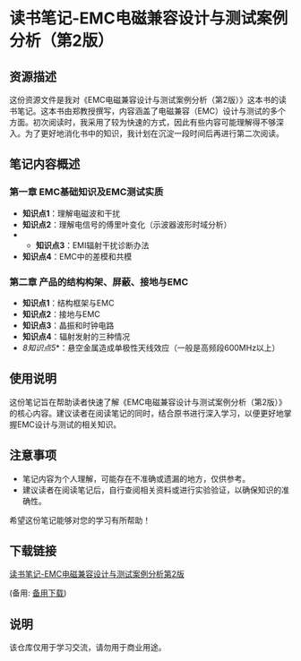# 读书笔记-EMC电磁兼容设计与测试案例分析（第2版）

## 资源描述

这份资源文件是我对《EMC电磁兼容设计与测试案例分析（第2版）》这本书的读书笔记。这本书由郑教授撰写，内容涵盖了电磁兼容（EMC）设计与测试的多个方面。初次阅读时，我采用了较为快速的方式，因此有些内容可能理解得不够深入。为了更好地消化书中的知识，我计划在沉淀一段时间后再进行第二次阅读。

## 笔记内容概述

### 第一章 EMC基础知识及EMC测试实质

- **知识点1**：理解电磁波和干扰
- **知识点2**：理解电信号的傅里叶变化（示波器波形时域分析）
- - **知识点3**：EMI辐射干扰诊断办法
- **知识点4**：EMC中的差模和共模

### 第二章 产品的结构构架、屏蔽、接地与EMC

- **知识点1**：结构框架与EMC
- **知识点2**：接地与EMC
- **知识点3**：晶振和时钟电路
- **知识点4**：辐射发射的三种情况
- *8知识点5**：悬空金属造成单极性天线效应（一般是高频段600MHz以上）

## 使用说明

这份笔记旨在帮助读者快速了解《EMC电磁兼容设计与测试案例分析（第2版）》的核心内容。建议读者在阅读笔记的同时，结合原书进行深入学习，以便更好地掌握EMC设计与测试的相关知识。

## 注意事项

- 笔记内容为个人理解，可能存在不准确或遗漏的地方，仅供参考。
- 建议读者在阅读笔记后，自行查阅相关资料或进行实验验证，以确保知识的准确性。

希望这份笔记能够对您的学习有所帮助！

## 下载链接
[读书笔记-EMC电磁兼容设计与测试案例分析第2版](https://pan.quark.cn/s/3efdb438df7a) 

(备用: [备用下载](https://pan.baidu.com/s/14vLCxPuUqlRwFCRE_Cylhw?pwd=1234))

## 说明

该仓库仅用于学习交流，请勿用于商业用途。
